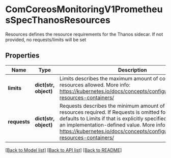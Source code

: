# ComCoreosMonitoringV1PrometheusSpecThanosResources

Resources defines the resource requirements for the Thanos sidecar. If not provided, no requests/limits will be set
## Properties
Name | Type | Description | Notes
------------ | ------------- | ------------- | -------------
**limits** | **dict(str, object)** | Limits describes the maximum amount of compute resources allowed. More info: https://kubernetes.io/docs/concepts/configuration/manage-resources-containers/ | [optional] 
**requests** | **dict(str, object)** | Requests describes the minimum amount of compute resources required. If Requests is omitted for a container, it defaults to Limits if that is explicitly specified, otherwise to an implementation-defined value. More info: https://kubernetes.io/docs/concepts/configuration/manage-resources-containers/ | [optional] 

[[Back to Model list]](../README.md#documentation-for-models) [[Back to API list]](../README.md#documentation-for-api-endpoints) [[Back to README]](../README.md)


